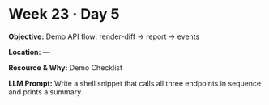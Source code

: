 # Week 23 · Day 5

**Objective:** Demo API flow: render-diff → report → events

**Location:** —

**Resource & Why:** Demo Checklist

**LLM Prompt:** Write a shell snippet that calls all three endpoints in sequence and prints a summary.
